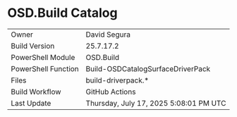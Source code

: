 ﻿# OSD.Build Catalog

| | |
|-|-|
| Owner | David Segura |
| Build Version | 25.7.17.2 |
| PowerShell Module | OSD.Build |
| PowerShell Function | Build-OSDCatalogSurfaceDriverPack |
| Files | build-driverpack.* |
| Build Workflow | GitHub Actions |
| Last Update | Thursday, July 17, 2025 5:08:01 PM UTC |
